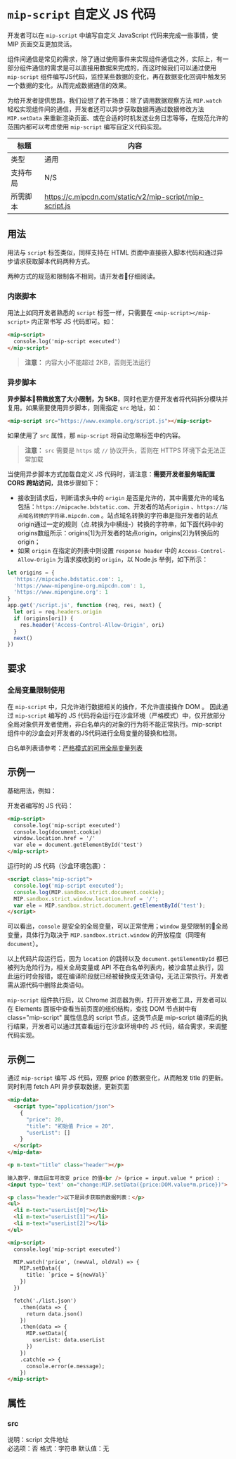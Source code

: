 # `mip-script` 自定义 JS 代码

开发者可以在 `mip-script` 中编写自定义 JavaScript 代码来完成一些事情，使 MIP 页面交互更加灵活。

组件间通信是常见的需求，除了通过使用事件来实现组件通信之外，实际上，有一部分组件通信的需求是可以直接用数据来完成的，而这时候我们可以通过使用 `mip-script` 组件编写JS代码，监控某些数据的变化，再在数据变化回调中触发另一个数据的变化，从而完成数据通信的效果。

为给开发者提供思路，我们设想了若干场景：除了调用数据观察方法 `MIP.watch` 轻松实现组件间的通信，开发者还可以异步获取数据再通过数据修改方法 `MIP.setData` 来重新渲染页面、或在合适的时机发送业务日志等等，在规范允许的范围内都可以考虑使用 `mip-script` 编写自定义代码实现。

标题|内容
----|----
类型|通用
支持布局|N/S
所需脚本|https://c.mipcdn.com/static/v2/mip-script/mip-script.js

## 用法

用法与 `script` 标签类似，同样支持在 HTML 页面中直接嵌入脚本代码和通过异步请求获取脚本代码两种方式。

两种方式的规范和限制各不相同，请开发者仔细阅读。

### 内嵌脚本
用法上如同开发者熟悉的 `script` 标签一样，只需要在 `<mip-script></mip-script>` 内正常书写 JS 代码即可。如：

```html
<mip-script>
  console.log('mip-script executed')
</mip-script>
```

> **注意：** 内容大小不能超过 2KB，否则无法运行

### 异步脚本
**异步脚本稍微放宽了大小限制，为 5KB**，同时也更方便开发者将代码拆分模块并复用。如果需要使用异步脚本，则需指定 `src` 地址，如：

```html
<mip-script src="https://www.example.org/script.js"></mip-script>
```

如果使用了 `src` 属性，那 `mip-script` 将自动忽略标签中的内容。

>**注意：**
> `src` 需要是 `https` 或 `//` 协议开头，否则在 HTTPS 环境下会无法正常加载

当使用异步脚本方式加载自定义 JS 代码时，请注意：**需要开发者服务端配置  CORS 跨站访问**，具体步骤如下：

- 接收到请求后，判断请求头中的 `origin` 是否是允许的，其中需要允许的域名包括：`https://mipcache.bdstatic.com`、开发者的站点`origin` 、`https://站点域名转换的字符串.mipcdn.com` 。站点域名转换的字符串是指开发者的站点origin通过一定的规则（点.转换为中横线-）转换的字符串，如下面代码中的origins数组所示：origins[1]为开发者的站点origin，origins[2]为转换后的 origin；
- 如果 `origin` 在指定的列表中则设置 `response header` 中的 `Access-Control-Allow-Origin` 为请求接收到的 `origin`，以 Node.js 举例，如下所示：

```javascript
let origins = {
  'https://mipcache.bdstatic.com': 1,
  'https://www-mipengine-org.mipcdn.com': 1,
  'https://www.mipengine.org': 1
}
app.get('/script.js', function (req, res, next) {
  let ori = req.headers.origin
  if (origins[ori]) {
    res.header('Access-Control-Allow-Origin', ori)
  }
  next()
})
```


## 要求

### 全局变量限制使用
在 `mip-script` 中，只允许进行数据相关的操作，不允许直接操作 DOM 。
因此通过 `mip-script` 编写的 JS 代码将会运行在沙盒环境（严格模式）中，仅开放部分全局对象供开发者使用，非白名单内的对象的行为将不能正常执行。mip-script 组件中的沙盒会对开发者的JS代码进行全局变量的替换和检测。

白名单列表请参考：[严格模式的可用全局变量列表](
https://www.npmjs.com/package/mip-sandbox#%E4%B8%A5%E6%A0%BC%E6%A8%A1%E5%BC%8F%E4%B8%8B%E7%9A%84%E6%B2%99%E7%9B%92%E5%AE%89%E5%85%A8%E5%8F%98%E9%87%8F)

## 示例一
基础用法，例如：

开发者编写的 JS 代码：

```html
<mip-script>
  console.log('mip-script executed')
  console.log(document.cookie)
  window.location.href = '/'
  var ele = document.getElementById('test')
</mip-script>
```

运行时的 JS 代码（沙盒环境包裹）：

```html
<script class="mip-script">
  console.log('mip-script executed');
  console.log(MIP.sandbox.strict.document.cookie);
  MIP.sandbox.strict.window.location.href = '/';
  var ele = MIP.sandbox.strict.document.getElementById('test');
</script>
```

可以看出，`console` 是安全的全局变量，可以正常使用；`window` 是受限制的全局变量，具体行为取决于 `MIP.sandbox.strict.window` 的开放程度（同理有 `document`）。

以上代码片段运行后，因为 `location` 的跳转以及 `document.getElementById` 都已被列为危险行为，相关全局变量或 API 不在白名单列表内，被沙盒禁止执行，因此运行时会报错，或在编译阶段就已经被替换成无效语句，无法正常执行。开发者需从源代码中删除此类语句。

`mip-script` 组件执行后，以 Chrome 浏览器为例，打开开发者工具，开发者可以在 Elements 面板中查看当前页面的组织结构，查找 DOM 节点树中有 class="mip-script" 属性信息的 script 节点，这类节点是 mip-script 编译后的执行结果，开发者可以通过其查看运行在沙盒环境中的 JS 代码，结合需求，来调整代码实现。

## 示例二
通过 `mip-script` 编写 JS 代码，观察 price 的数据变化，从而触发 title 的更新。同时利用 fetch API 异步获取数据，更新页面

```html
<mip-data>
  <script type="application/json">
    {
      "price": 20,
      "title": "初始值 Price = 20",
      "userList": []
    }
  </script>
</mip-data>

<p m-text="title" class="header"></p>
    
输入数字，单击回车可改变 price 的值<br />（price = input.value * price）:
<input type='text' on="change:MIP.setData({price:DOM.value*m.price})">

<p class="header">以下是异步获取的数据列表：</p>
<ul>
  <li m-text="userList[0]"></li>
  <li m-text="userList[1]"></li>
  <li m-text="userList[2]"></li>
</ul>

<mip-script>
  console.log('mip-script executed')

  MIP.watch('price', (newVal, oldVal) => {
    MIP.setData({
      title: `price = ${newVal}`
    })
  })

  fetch('./list.json')
    .then(data => {
      return data.json()
    })
    .then(data => {
      MIP.setData({
        userList: data.userList
      })
    })  
    .catch(e => {
      console.error(e.message); 
    })
</mip-script>
```

## 属性

### src

说明：script 文件地址	  
必选项：否 
格式：字符串
默认值：无

